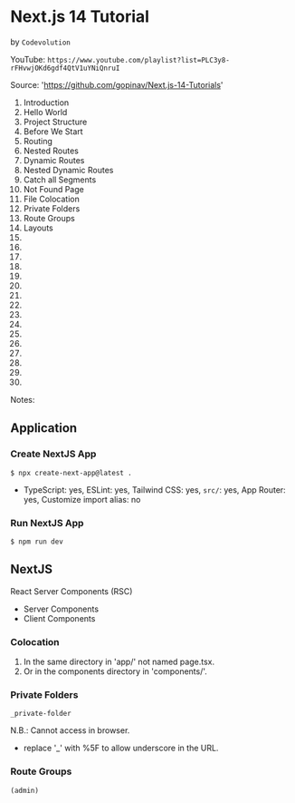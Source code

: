 # Next.js 14 Tutorial
by `Codevolution`

YouTube: `https://www.youtube.com/playlist?list=PLC3y8-rFHvwjOKd6gdf4QtV1uYNiQnruI`

Source: 'https://github.com/gopinav/Next.js-14-Tutorials'

01. Introduction
02. Hello World
03. Project Structure
04. Before We Start
05. Routing
06. Nested Routes
07. Dynamic Routes
08. Nested Dynamic Routes
09. Catch all Segments
10. Not Found Page
11. File Colocation
12. Private Folders
13. Route Groups
14. Layouts
15.
16.
17.
18.
19.
20.
21.
22.
23.
24.
25.
26.
27.
28.
29.
30.


Notes:

## Application

### Create NextJS App

`$ npx create-next-app@latest .`

* TypeScript: yes, ESLint: yes, Tailwind CSS: yes, `src/`: yes, App Router: yes, Customize import alias: no

### Run NextJS App

`$ npm run dev`

## NextJS

React Server Components (RSC)

* Server Components
* Client Components

### Colocation

1. In the same directory in 'app/' not named page.tsx.
2. Or in the components directory in 'components/'.

### Private Folders

`_private-folder`

N.B.: Cannot access in browser.
* replace '_' with %5F to allow underscore in the URL.

### Route Groups

`(admin)`